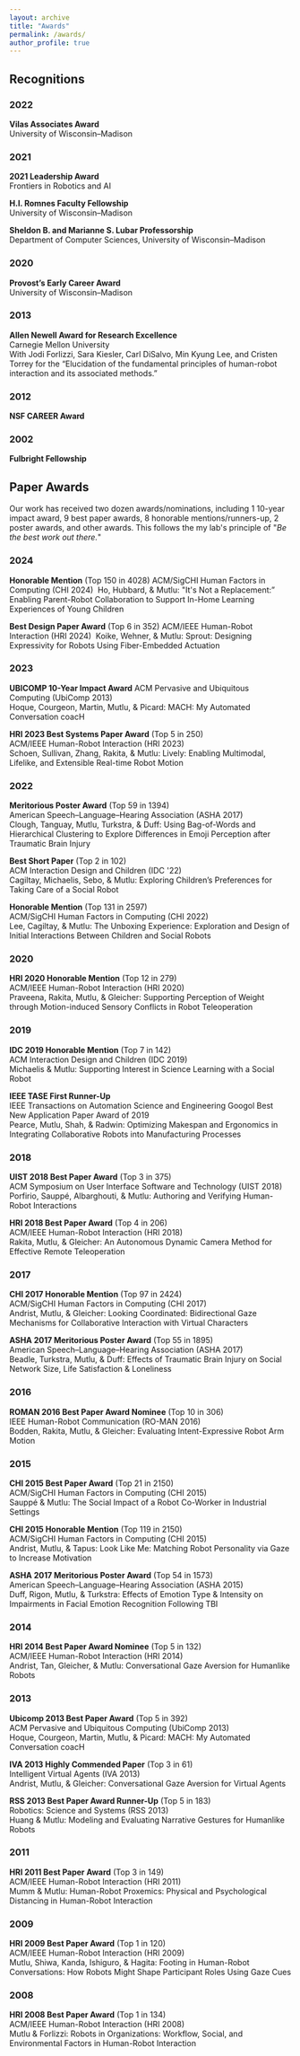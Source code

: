 ```yaml
---
layout: archive
title: "Awards"
permalink: /awards/
author_profile: true
---
```


## Recognitions

### 2022

**Vilas Associates Award**  
University of Wisconsin–Madison

### 2021

**2021 Leadership Award**  
Frontiers in Robotics and AI

**H.I. Romnes Faculty Fellowship**  
University of Wisconsin–Madison

**Sheldon B. and Marianne S. Lubar Professorship**  
Department of Computer Sciences, University of Wisconsin–Madison

### 2020

**Provost’s Early Career Award**  
University of Wisconsin–Madison

### 2013

**Allen Newell Award for Research Excellence**  
Carnegie Mellon University  
With Jodi Forlizzi, Sara Kiesler, Carl DiSalvo, Min Kyung Lee, and Cristen Torrey for the “Elucidation of the fundamental principles of human-robot interaction and its associated methods.”

### 2012

**NSF CAREER Award**

### 2002

**Fulbright Fellowship**

## Paper Awards

Our work has received two dozen awards/nominations, including 1 10-year impact award, 9 best paper awards, 8 honorable mentions/runners-up, 2 poster awards, and other awards. This follows the my lab's principle of "_Be the best work out there._" 

### 2024

**Honorable Mention** (Top 150 in 4028)
ACM/SigCHI Human Factors in Computing (CHI 2024) 
Ho, Hubbard, & Mutlu: "It's Not a Replacement:” Enabling Parent-Robot Collaboration to Support In-Home Learning Experiences of Young Children

**Best Design Paper Award** (Top 6 in 352)
ACM/IEEE Human-Robot Interaction (HRI 2024) 
Koike, Wehner, & Mutlu: Sprout: Designing Expressivity for Robots Using Fiber-Embedded Actuation

### 2023

**UBICOMP 10-Year Impact Award**
ACM Pervasive and Ubiquitous Computing (UbiComp 2013)  
Hoque, Courgeon, Martin, Mutlu, & Picard: MACH: My Automated Conversation coacH

**HRI 2023 Best Systems Paper Award** (Top 5 in 250)  
ACM/IEEE Human-Robot Interaction (HRI 2023)  
Schoen, Sullivan, Zhang, Rakita, & Mutlu: Lively: Enabling Multimodal, Lifelike, and Extensible Real-time Robot Motion

### 2022

**Meritorious Poster Award** (Top 59 in 1394)  
American Speech–Language–Hearing Association (ASHA 2017)  
Clough, Tanguay, Mutlu, Turkstra, & Duff: Using Bag-of-Words and Hierarchical Clustering to Explore Differences in Emoji Perception after Traumatic Brain Injury

**Best Short Paper** (Top 2 in 102)  
ACM Interaction Design and Children (IDC '22)  
Cagiltay, Michaelis, Sebo, & Mutlu: Exploring Children’s Preferences for Taking Care of a Social Robot

**Honorable Mention** (Top 131 in 2597)  
ACM/SigCHI Human Factors in Computing (CHI 2022)  
Lee, Cagiltay, & Mutlu: The Unboxing Experience: Exploration and Design of Initial Interactions Between Children and Social Robots

### 2020

**HRI 2020 Honorable Mention** (Top 12 in 279)  
ACM/IEEE Human-Robot Interaction (HRI 2020)  
Praveena, Rakita, Mutlu, & Gleicher: Supporting Perception of Weight through Motion-induced Sensory Conflicts in Robot Teleoperation

### 2019

**IDC 2019 Honorable Mention** (Top 7 in 142)  
ACM Interaction Design and Children (IDC 2019)  
Michaelis & Mutlu: Supporting Interest in Science Learning with a Social Robot

**IEEE TASE First Runner-Up**  
IEEE Transactions on Automation Science and Engineering Googol Best New Application Paper Award of 2019  
Pearce, Mutlu, Shah, & Radwin: Optimizing Makespan and Ergonomics in Integrating Collaborative Robots into Manufacturing Processes

### 2018

**UIST 2018 Best Paper Award** (Top 3 in 375)  
ACM Symposium on User Interface Software and Technology (UIST 2018)  
Porfirio, Sauppé, Albarghouti, & Mutlu: Authoring and Verifying Human-Robot Interactions

**HRI 2018 Best Paper Award** (Top 4 in 206)  
ACM/IEEE Human-Robot Interaction (HRI 2018)  
Rakita, Mutlu, & Gleicher: An Autonomous Dynamic Camera Method for Effective Remote Teleoperation

### 2017 

**CHI 2017 Honorable Mention** (Top 97 in 2424)  
ACM/SigCHI Human Factors in Computing (CHI 2017)  
Andrist, Mutlu, & Gleicher: Looking Coordinated: Bidirectional Gaze Mechanisms for Collaborative Interaction with Virtual Characters

**ASHA 2017 Meritorious Poster Award** (Top 55 in 1895)  
American Speech–Language–Hearing Association (ASHA 2017)  
Beadle, Turkstra, Mutlu, & Duff: Effects of Traumatic Brain Injury on Social Network Size, Life Satisfaction & Loneliness

### 2016

**ROMAN 2016 Best Paper Award Nominee** (Top 10 in 306)  
IEEE Human-Robot Communication (RO-MAN 2016)  
Bodden, Rakita, Mutlu, & Gleicher: Evaluating Intent-Expressive Robot Arm Motion

### 2015 

**CHI 2015 Best Paper Award** (Top 21 in 2150)  
ACM/SigCHI Human Factors in Computing (CHI 2015)  
Sauppé & Mutlu: The Social Impact of a Robot Co-Worker in Industrial Settings

**CHI 2015 Honorable Mention** (Top 119 in 2150)  
ACM/SigCHI Human Factors in Computing (CHI 2015)  
Andrist, Mutlu, & Tapus: Look Like Me: Matching Robot Personality via Gaze to Increase Motivation

**ASHA 2017 Meritorious Poster Award** (Top 54 in 1573)  
American Speech–Language–Hearing Association (ASHA 2015)  
Duff, Rigon, Mutlu, & Turkstra: Effects of Emotion Type & Intensity on Impairments in Facial Emotion Recognition Following TBI

### 2014

**HRI 2014 Best Paper Award Nominee** (Top 5 in 132)  
ACM/IEEE Human-Robot Interaction (HRI 2014)  
Andrist, Tan, Gleicher, & Mutlu: Conversational Gaze Aversion for Humanlike Robots

### 2013

**Ubicomp 2013 Best Paper Award** (Top 5 in 392)  
ACM Pervasive and Ubiquitous Computing (UbiComp 2013)  
Hoque, Courgeon, Martin, Mutlu, & Picard: MACH: My Automated Conversation coacH

**IVA 2013 Highly Commended Paper** (Top 3 in 61)  
Intelligent Virtual Agents (IVA 2013)  
Andrist, Mutlu, & Gleicher: Conversational Gaze Aversion for Virtual Agents

**RSS 2013 Best Paper Award Runner-Up** (Top 5 in 183)  
Robotics: Science and Systems (RSS 2013)  
Huang & Mutlu: Modeling and Evaluating Narrative Gestures for Humanlike Robots

### 2011 

**HRI 2011 Best Paper Award** (Top 3 in 149)  
ACM/IEEE Human-Robot Interaction (HRI 2011)  
Mumm & Mutlu: Human-Robot Proxemics: Physical and Psychological Distancing in Human-Robot Interaction

### 2009

**HRI 2009 Best Paper Award** (Top 1 in 120)  
ACM/IEEE Human-Robot Interaction (HRI 2009)  
Mutlu, Shiwa, Kanda, Ishiguro, & Hagita: Footing in Human-Robot Conversations: How Robots Might Shape Participant Roles Using Gaze Cues

### 2008

**HRI 2008 Best Paper Award** (Top 1 in 134)  
ACM/IEEE Human-Robot Interaction (HRI 2008)  
Mutlu & Forlizzi: Robots in Organizations: Workflow, Social, and Environmental Factors in Human-Robot Interaction
